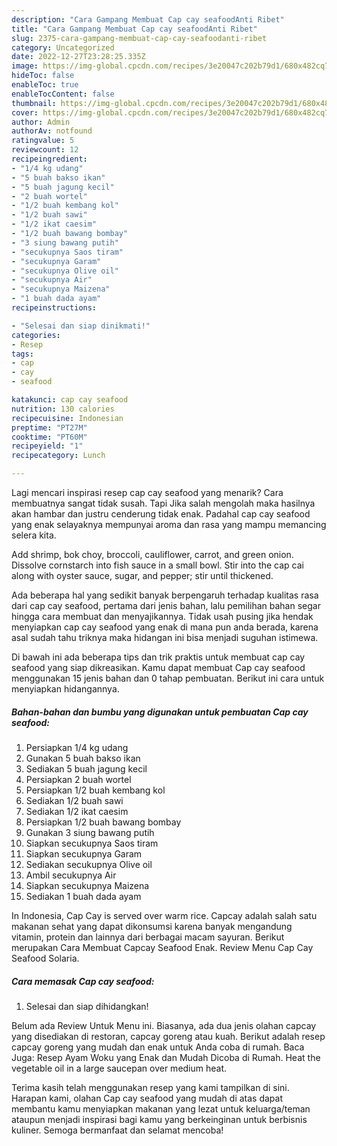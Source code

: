 ```yaml
---
description: "Cara Gampang Membuat Cap cay seafoodAnti Ribet"
title: "Cara Gampang Membuat Cap cay seafoodAnti Ribet"
slug: 2375-cara-gampang-membuat-cap-cay-seafoodanti-ribet
category: Uncategorized
date: 2022-12-27T23:28:25.335Z
image: https://img-global.cpcdn.com/recipes/3e20047c202b79d1/680x482cq70/cap-cay-seafood-foto-resep-utama.jpg
hideToc: false
enableToc: true
enableTocContent: false
thumbnail: https://img-global.cpcdn.com/recipes/3e20047c202b79d1/680x482cq70/cap-cay-seafood-foto-resep-utama.jpg
cover: https://img-global.cpcdn.com/recipes/3e20047c202b79d1/680x482cq70/cap-cay-seafood-foto-resep-utama.jpg
author: Admin
authorAv: notfound
ratingvalue: 5
reviewcount: 12
recipeingredient:
- "1/4 kg udang"
- "5 buah bakso ikan"
- "5 buah jagung kecil"
- "2 buah wortel"
- "1/2 buah kembang kol"
- "1/2 buah sawi"
- "1/2 ikat caesim"
- "1/2 buah bawang bombay"
- "3 siung bawang putih"
- "secukupnya Saos tiram"
- "secukupnya Garam"
- "secukupnya Olive oil"
- "secukupnya Air"
- "secukupnya Maizena"
- "1 buah dada ayam"
recipeinstructions:

- "Selesai dan siap dinikmati!"
categories:
- Resep
tags:
- cap
- cay
- seafood

katakunci: cap cay seafood 
nutrition: 130 calories
recipecuisine: Indonesian
preptime: "PT27M"
cooktime: "PT60M"
recipeyield: "1"
recipecategory: Lunch

---
```



Lagi mencari inspirasi resep cap cay seafood yang menarik? Cara membuatnya sangat tidak susah. Tapi Jika salah mengolah maka hasilnya akan hambar dan justru cenderung tidak enak. Padahal cap cay seafood yang enak selayaknya mempunyai aroma dan rasa yang mampu memancing selera kita.


Add shrimp, bok choy, broccoli, cauliflower, carrot, and green onion. Dissolve cornstarch into fish sauce in a small bowl. Stir into the cap cai along with oyster sauce, sugar, and pepper; stir until thickened.

Ada beberapa hal yang sedikit banyak berpengaruh terhadap kualitas rasa dari cap cay seafood, pertama dari jenis bahan, lalu pemilihan bahan segar hingga cara membuat dan menyajikannya. Tidak usah pusing jika hendak menyiapkan cap cay seafood yang enak di mana pun anda berada, karena asal sudah tahu triknya maka hidangan ini bisa menjadi suguhan istimewa.


Di bawah ini ada beberapa tips dan trik praktis untuk membuat cap cay seafood yang siap dikreasikan. Kamu dapat membuat Cap cay seafood menggunakan 15 jenis bahan dan 0 tahap pembuatan. Berikut ini cara untuk menyiapkan hidangannya.

<!--inarticleads1-->

##### Bahan-bahan dan bumbu yang digunakan untuk pembuatan Cap cay seafood:

1. Persiapkan 1/4 kg udang
1. Gunakan 5 buah bakso ikan
1. Sediakan 5 buah jagung kecil
1. Persiapkan 2 buah wortel
1. Persiapkan 1/2 buah kembang kol
1. Sediakan 1/2 buah sawi
1. Sediakan 1/2 ikat caesim
1. Persiapkan 1/2 buah bawang bombay
1. Gunakan 3 siung bawang putih
1. Siapkan secukupnya Saos tiram
1. Siapkan secukupnya Garam
1. Sediakan secukupnya Olive oil
1. Ambil secukupnya Air
1. Siapkan secukupnya Maizena
1. Sediakan 1 buah dada ayam


In Indonesia, Cap Cay is served over warm rice. Capcay adalah salah satu makanan sehat yang dapat dikonsumsi karena banyak mengandung vitamin, protein dan lainnya dari berbagai macam sayuran. Berikut merupakan Cara Membuat Capcay Seafood Enak. Review Menu Cap Cay Seafood Solaria. 

<!--inarticleads2-->

##### Cara memasak Cap cay seafood:


1. Selesai dan siap dihidangkan!

Belum ada Review Untuk Menu ini. Biasanya, ada dua jenis olahan capcay yang disediakan di restoran, capcay goreng atau kuah. Berikut adalah resep capcay goreng yang mudah dan enak untuk Anda coba di rumah. Baca Juga: Resep Ayam Woku yang Enak dan Mudah Dicoba di Rumah. Heat the vegetable oil in a large saucepan over medium heat. 

Terima kasih telah menggunakan resep yang kami tampilkan di sini. Harapan kami, olahan Cap cay seafood yang mudah di atas dapat membantu kamu menyiapkan makanan yang lezat untuk keluarga/teman ataupun menjadi inspirasi bagi kamu yang berkeinginan untuk berbisnis kuliner. Semoga bermanfaat dan selamat mencoba!
